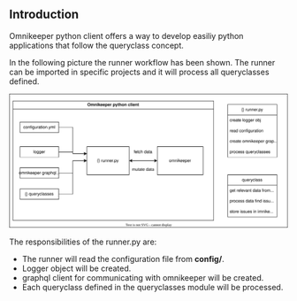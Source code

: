 ## Introduction

Omnikeeper python client offers a way to develop easiliy python applications that follow the
queryclass concept.

In the following picture the runner workflow has been shown. The runner can be imported in specific projects and it will process all queryclasses defined. 

![runner process](images/runner.svg)

The responsibilities of the runner.py are:

- The runner will read the configuration file from **config/**.
- Logger object will be created.
- graphql client for communicating with omnikeeper will be created.
- Each queryclass defined in the queryclasses module will be processed.